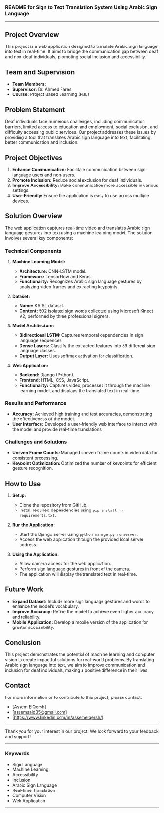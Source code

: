 ### README for Sign to Text Translation System Using Arabic Sign Language

---

## Project Overview

This project is a web application designed to translate Arabic sign language into text in real-time. It aims to bridge the communication gap between deaf and non-deaf individuals, promoting social inclusion and accessibility.

## Team and Supervision

- **Team Members:** 
- **Supervisor:** Dr. Ahmed Fares
- **Course:** Project Based Learning (PBL)

## Problem Statement

Deaf individuals face numerous challenges, including communication barriers, limited access to education and employment, social exclusion, and difficulty accessing public services. Our project addresses these issues by providing a tool that translates Arabic sign language into text, facilitating better communication and inclusion.

## Project Objectives

1. **Enhance Communication:** Facilitate communication between sign language users and non-users.
2. **Promote Inclusion:** Reduce social exclusion for deaf individuals.
3. **Improve Accessibility:** Make communication more accessible in various settings.
4. **User-Friendly:** Ensure the application is easy to use across multiple devices.

## Solution Overview

The web application captures real-time video and translates Arabic sign language gestures into text using a machine learning model. The solution involves several key components:

### Technical Components

1. **Machine Learning Model:**
   - **Architecture:** CNN-LSTM model.
   - **Framework:** TensorFlow and Keras.
   - **Functionality:** Recognizes Arabic sign language gestures by analyzing video frames and extracting keypoints.

2. **Dataset:**
   - **Name:** KArSL dataset.
   - **Content:** 502 isolated sign words collected using Microsoft Kinect V2, performed by three professional signers.

3. **Model Architecture:**
   - **Bidirectional LSTM:** Captures temporal dependencies in sign language sequences.
   - **Dense Layers:** Classify the extracted features into 89 different sign language classes.
   - **Output Layer:** Uses softmax activation for classification.

4. **Web Application:**
   - **Backend:** Django (Python).
   - **Frontend:** HTML, CSS, JavaScript.
   - **Functionality:** Captures video, processes it through the machine learning model, and displays the translated text in real-time.

### Results and Performance

- **Accuracy:** Achieved high training and test accuracies, demonstrating the effectiveness of the model.
- **User Interface:** Developed a user-friendly web interface to interact with the model and provide real-time translations.

### Challenges and Solutions

- **Uneven Frame Counts:** Managed uneven frame counts in video data for consistent processing.
- **Keypoint Optimization:** Optimized the number of keypoints for efficient gesture recognition.

## How to Use

1. **Setup:**
   - Clone the repository from GitHub.
   - Install required dependencies using `pip install -r requirements.txt`.

2. **Run the Application:**
   - Start the Django server using `python manage.py runserver`.
   - Access the web application through the provided local server address.

3. **Using the Application:**
   - Allow camera access for the web application.
   - Perform sign language gestures in front of the camera.
   - The application will display the translated text in real-time.

## Future Work

- **Expand Dataset:** Include more sign language gestures and words to enhance the model’s vocabulary.
- **Improve Accuracy:** Refine the model to achieve even higher accuracy and reliability.
- **Mobile Application:** Develop a mobile version of the application for greater accessibility.

## Conclusion

This project demonstrates the potential of machine learning and computer vision to create impactful solutions for real-world problems. By translating Arabic sign language into text, we aim to improve communication and inclusion for deaf individuals, making a positive difference in their lives.

## Contact

For more information or to contribute to this project, please contact:

- [Assem ElQersh]
- [assemsaid35@gmail.com]
- [https://www.linkedin.com/in/assemelqersh/]

---

Thank you for your interest in our project. We look forward to your feedback and support!

---

### Keywords

- Sign Language
- Machine Learning
- Accessibility
- Inclusion
- Arabic Sign Language
- Real-time Translation
- Computer Vision
- Web Application

---
